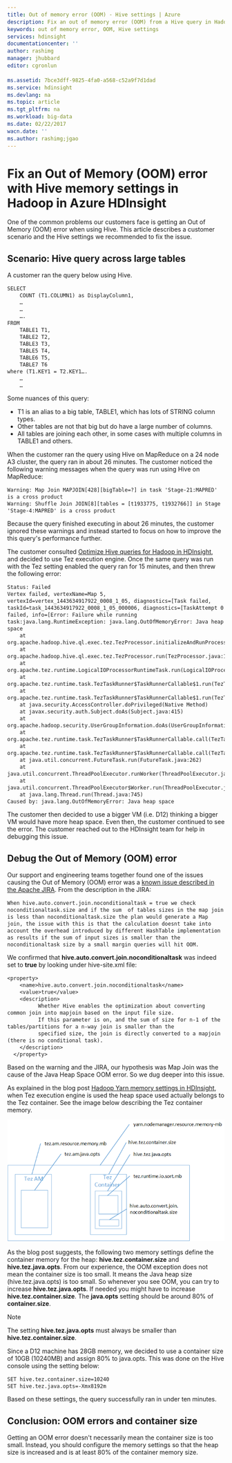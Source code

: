 ```yaml
---
title: Out of memory error (OOM) - Hive settings | Azure
description: Fix an out of memory error (OOM) from a Hive query in Hadoop in HDInsight. The customer scenario is a query across many large tables.
keywords: out of memory error, OOM, Hive settings
services: hdinsight
documentationcenter: ''
author: rashimg
manager: jhubbard
editor: cgronlun

ms.assetid: 7bce3dff-9825-4fa0-a568-c52a9f7d1dad
ms.service: hdinsight
ms.devlang: na
ms.topic: article
ms.tgt_pltfrm: na
ms.workload: big-data
ms.date: 02/22/2017
wacn.date: ''
ms.author: rashimg;jgao
---
```


# Fix an Out of Memory (OOM) error with Hive memory settings in Hadoop in Azure HDInsight
One of the common problems our customers face is getting an Out of Memory (OOM) error when using Hive. This article describes a customer scenario and the Hive settings we recommended to fix the issue.

## Scenario: Hive query across large tables
A customer ran the query below using Hive.

```
SELECT
    COUNT (T1.COLUMN1) as DisplayColumn1,
    …
    …
    ….
FROM
    TABLE1 T1,
    TABLE2 T2,
    TABLE3 T3,
    TABLE5 T4,
    TABLE6 T5,
    TABLE7 T6
where (T1.KEY1 = T2.KEY1….
    …
    …
```

Some nuances of this query:

* T1 is an alias to a big table, TABLE1, which has lots of STRING column types.
* Other tables are not that big but do have a large number of columns.
* All tables are joining each other, in some cases with multiple columns in TABLE1 and others.

When the customer ran the query using Hive on MapReduce on a 24 node A3 cluster, the query ran in about 26 minutes. The customer noticed the following warning messages when the query was run using Hive on MapReduce:

```
Warning: Map Join MAPJOIN[428][bigTable=?] in task 'Stage-21:MAPRED' is a cross product
Warning: Shuffle Join JOIN[8][tables = [t1933775, t1932766]] in Stage 'Stage-4:MAPRED' is a cross product
```

Because the query finished executing in about 26 minutes, the customer ignored these warnings and instead started to focus on how to improve the this query's performance further.

The customer consulted [Optimize Hive queries for Hadoop in HDInsight](./hdinsight-hadoop-optimize-hive-query.md), and decided to use Tez execution engine. Once the same query was run with the Tez setting enabled the query ran for 15 minutes, and then threw the following error:

```
Status: Failed
Vertex failed, vertexName=Map 5, vertexId=vertex_1443634917922_0008_1_05, diagnostics=[Task failed, taskId=task_1443634917922_0008_1_05_000006, diagnostics=[TaskAttempt 0 failed, info=[Error: Failure while running task:java.lang.RuntimeException: java.lang.OutOfMemoryError: Java heap space
    at
org.apache.hadoop.hive.ql.exec.tez.TezProcessor.initializeAndRunProcessor(TezProcessor.java:172)
    at org.apache.hadoop.hive.ql.exec.tez.TezProcessor.run(TezProcessor.java:138)
    at
org.apache.tez.runtime.LogicalIOProcessorRuntimeTask.run(LogicalIOProcessorRuntimeTask.java:324)
    at
org.apache.tez.runtime.task.TezTaskRunner$TaskRunnerCallable$1.run(TezTaskRunner.java:176)
    at
org.apache.tez.runtime.task.TezTaskRunner$TaskRunnerCallable$1.run(TezTaskRunner.java:168)
    at java.security.AccessController.doPrivileged(Native Method)
    at javax.security.auth.Subject.doAs(Subject.java:415)
    at org.apache.hadoop.security.UserGroupInformation.doAs(UserGroupInformation.java:1628)
    at
org.apache.tez.runtime.task.TezTaskRunner$TaskRunnerCallable.call(TezTaskRunner.java:168)
    at
org.apache.tez.runtime.task.TezTaskRunner$TaskRunnerCallable.call(TezTaskRunner.java:163)
    at java.util.concurrent.FutureTask.run(FutureTask.java:262)
    at java.util.concurrent.ThreadPoolExecutor.runWorker(ThreadPoolExecutor.java:1145)
    at java.util.concurrent.ThreadPoolExecutor$Worker.run(ThreadPoolExecutor.java:615)
    at java.lang.Thread.run(Thread.java:745)
Caused by: java.lang.OutOfMemoryError: Java heap space
```

The customer then decided to use a bigger VM (i.e. D12) thinking a bigger VM would have more heap space. Even then, the customer continued to see the error. The customer reached out to the HDInsight team for help in debugging this issue.

## Debug the Out of Memory (OOM) error
Our support and engineering teams together found one of the issues causing the Out of Memory (OOM) error was a [known issue described in the Apache JIRA](https://issues.apache.org/jira/browse/HIVE-8306). From the description in the JIRA:

```
When hive.auto.convert.join.noconditionaltask = true we check noconditionaltask.size and if the sum  of tables sizes in the map join is less than noconditionaltask.size the plan would generate a Map join, the issue with this is that the calculation doesnt take into account the overhead introduced by different HashTable implementation as results if the sum of input sizes is smaller than the noconditionaltask size by a small margin queries will hit OOM.
```

We confirmed that **hive.auto.convert.join.noconditionaltask** was indeed set to **true** by looking under hive-site.xml file:

```
<property>
    <name>hive.auto.convert.join.noconditionaltask</name>
    <value>true</value>
    <description>
          Whether Hive enables the optimization about converting common join into mapjoin based on the input file size.
          If this parameter is on, and the sum of size for n-1 of the tables/partitions for a n-way join is smaller than the
          specified size, the join is directly converted to a mapjoin (there is no conditional task).
    </description>
  </property>
```

Based on the warning and the JIRA, our hypothesis was Map Join was the cause of the Java Heap Space OOM error. So we dug deeper into this issue.

As explained in the blog post [Hadoop Yarn memory settings in HDInsight](http://blogs.msdn.com/b/shanyu/archive/2014/07/31/hadoop-yarn-memory-settings-in-hdinsigh.aspx), when Tez execution engine is used the heap space used actually belongs to the Tez container. See the image below describing the Tez container memory.

![Tez container memory diagram: Hive out of memory error  OOM](./media/hdinsight-hadoop-hive-out-of-memory-error-oom/hive-out-of-memory-error-oom-tez-container-memory.png)

As the blog post suggests, the following two memory settings define the container memory for the heap: **hive.tez.container.size** and **hive.tez.java.opts**. From our experience, the OOM exception does not mean the container size is too small. It means the Java heap size (hive.tez.java.opts) is too small. So whenever you see OOM, you can try to increase **hive.tez.java.opts**. If needed you might have to increase **hive.tez.container.size**. The **java.opts** setting should be around 80% of **container.size**.

> [!NOTE]
> The setting **hive.tez.java.opts** must always be smaller than **hive.tez.container.size**.
> 
> 

Since a D12 machine has 28GB memory, we decided to use a container size of 10GB (10240MB) and assign 80% to java.opts. This was done on the Hive console using the setting below:

```
SET hive.tez.container.size=10240
SET hive.tez.java.opts=-Xmx8192m
```

Based on these settings, the query successfully ran in under ten minutes.

## Conclusion: OOM errors and container size
Getting an OOM error doesn't necessarily mean the container size is too small. Instead, you should configure the memory settings so that the heap size is increased and is at least 80% of the container memory size.